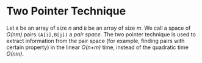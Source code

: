 # Two Pointer Technique

Let `A` be an array of size *n* and `B` be an array of size *m*. We call a space of *O(nm)* pairs `(A[i],B[j])` a *pair space*. The two pointer technique is used to extract information from the pair space (for example, finding pairs with certain property)  in the linear *O(n+m)* time, instead of the quadratic time *O(nm)*.
